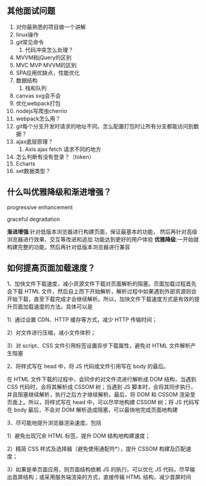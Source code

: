## 其他面试问题

1. 对你最熟悉的项目做一个讲解
2. linux操作
3. git常见命令
   1. 代码冲突怎么处理？
4. MVVM和jQuery的区别
5. MVC MVP MVVM的区别
6. SPA应用优缺点，性能优化
7. 数据结构
   1. 栈和队列
8. canvas svg会不会
9. 优化webpack打包
10. nodejs写爬虫cherrio
11. webpack怎么用？
12. git每个分支开发时请求的地址不同，怎么配置打包时让所有分支都能访问到数据？
13. ajax底层原理？
    1. Axis ajax fetch 请求不同的地方
14. 怎么判断有没有登录？（token）
15. Echarts
16. set数据类型？

## 什么叫优雅降级和渐进增强？

progressive enhancement 

graceful degradation

**渐进增强**:针对低版本浏览器进行构建页面，保证最基本的功能，
然后再针对高级浏览器进行效果、交互等改进和追加
功能达到更好的用户体验
**优雅降级**:一开始就构建完整的功能，然后再针对低版本浏览器进行兼容

## 如何提高页面加载速度？

1、加快文件下载速度，减小资源文件下载对页面解析的阻塞。页面加载过程首先会下载 HTML 文件，然后自上而下开始解析，解析过程中如果遇到外部资源则会开始下载，直至下载完成才会继续解析。所以，加快文件下载速度方式是有效的提升页面加载速度的方法。具体可以是

1）通过设置 CDN、HTTP 缓存等方式，减少 HTTP 传输时间；

2）对文件进行压缩，减小文件体积；

3）对 script、CSS 文件引用标签设置异步下载属性，避免对 HTML 文件解析产生阻塞 

2、将样式写在 head 中，将 JS 代码或文件引用写在 body 的最后。

在 HTML 文件下载的过程中，会同步的对文件流进行解析成 DOM 结构，当遇到 CSS 代码时，会将其解析成 CSSOM 树；当遇到 JS 脚本时，会将其同步执行，并且阻塞继续解析，执行之后方才继续解析。最后，将 DOM 和 CSSOM 渲染至页面上。所以，将样式写在 head 中，可以尽早地构建 CSSOM 树；将 JS 代码写在 body 最后，不会对 DOM 解析造成阻塞，可以最快地完成页面地构建 

3、尽可能地提升浏览器渲染速度。包括

1）避免出现冗余 HTML 标签，提升 DOM 结构地构建速度；

2）精简 CSS 样式及选择器（避免使用通配符*），提升 CSSOM 构建及匹配速度；

3）如果是单页面应用，则页面结构依赖 JS 的执行。可以优化 JS 代码，尽早输出首屏结构；或采用服务端渲染的方式，直接传输 HTML 结构，减少首屏时间